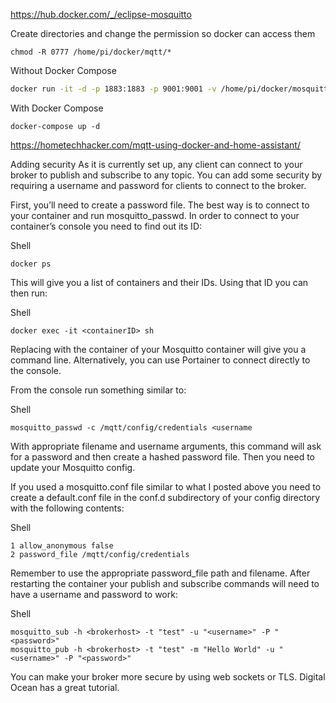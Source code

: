 https://hub.docker.com/_/eclipse-mosquitto

Create directories and change the permission so docker can access them
```
chmod -R 0777 /home/pi/docker/mqtt/*
```

Without Docker Compose
```bash
docker run -it -d -p 1883:1883 -p 9001:9001 -v /home/pi/docker/mosquitto/:/mosquitto/ eclipse-mosquitto
```

With Docker Compose
```
docker-compose up -d
```


https://hometechhacker.com/mqtt-using-docker-and-home-assistant/

Adding security
As it is currently set up, any client can connect to your broker to publish and subscribe to any topic. You can add some security by requiring a username and password for clients to connect to the broker.

First, you’ll need to create a password file. The best way is to connect to your container and run mosquitto_passwd. In order to connect to your container’s console you need to find out its ID:

Shell
```
docker ps
```
This will give you a list of containers and their IDs. Using that ID you can then run:

Shell
```
docker exec -it <containerID> sh
```
Replacing <containerID> with the container of your Mosquitto container will give you a command line. Alternatively, you can use Portainer to connect directly to the console.

From the console run something similar to:

Shell
```
mosquitto_passwd -c /mqtt/config/credentials <username
```
With appropriate filename and username arguments, this command will ask for a password and then create a hashed password file. Then you need to update your Mosquitto config.

If you used a mosquitto.conf file similar to what I posted above you need to create a default.conf file in the conf.d subdirectory of your config directory with the following contents:

Shell
```
1 allow_anonymous false
2 password_file /mqtt/config/credentials
```
Remember to use the appropriate password_file path and filename. After restarting the container your publish and subscribe commands will need to have a username and password to work:

Shell
```
mosquitto_sub -h <brokerhost> -t "test" -u "<username>" -P "<password>"
mosquitto_pub -h <brokerhost> -t "test" -m "Hello World" -u "<username>" -P "<password>"
```
You can make your broker more secure by using web sockets or TLS. Digital Ocean has a great tutorial.